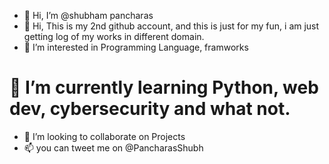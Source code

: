 - 👋 Hi, I’m @shubham pancharas
- 👋 Hi, This is my 2nd github account, and this is just for my fun, i am just getting log of my works in different domain.
- 👀 I’m interested in Programming Language, framworks 
# 🌱 I’m currently learning Python, web dev, cybersecurity and what not. 
- 💞️ I’m looking to collaborate on Projects
- 📫 you can tweet me on @PancharasShubh

<!---
AtikinShubh/AtikinShubh is a ✨ special ✨ repository because its `README.md` (this file) appears on your GitHub profile.
You can click the Preview link to take a look at your changes.
--->
